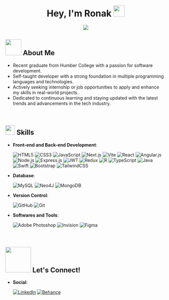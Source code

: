 <h1 align="center"><b>Hey, I'm Ronak <img src="https://media.giphy.com/media/hvRJCLFzcasrR4ia7z/giphy.gif" width="35"></b></h1>

<p align="center">
  <a href="https://github.com/DenverCoder1/readme-typing-svg"><img src="https://readme-typing-svg.herokuapp.com?font=Time+New+Roman&color=cyan&size=25&center=true&vCenter=true&width=600&height=100&lines=Hello+,+Namaste..&hearts;++;Self-taught+Developer;Humber+Student;Active+Learner;Love+to+learn+new+stuffs..<3"></a>
</p>
	
## <img src="https://user-images.githubusercontent.com/11982391/223627589-fb9959db-7bb5-4173-b15b-b23e445687e8.gif" width="50"> About Me

- Recent graduate from Humber College with a passion for software development.
- Self-taught developer with a strong foundation in multiple programming languages and technologies.
- Actively seeking internship or job opportunities to apply and enhance my skills in real-world projects.
- Dedicated to continuous learning and staying updated with the latest trends and advancements in the tech industry.

<br>

## <img src="https://user-images.githubusercontent.com/11982391/223628233-c7ff1b07-2aa7-4087-afeb-a7280019675d.gif" width="30"> Skills

<p align="center">

- **Front-end and Back-end Development**:

   ![HTML5](https://img.shields.io/badge/HTML5-%23E34F26.svg?style=for-the-badge&logo=html5&logoColor=white)
   ![CSS3](https://img.shields.io/badge/CSS-%231572B6.svg?style=for-the-badge&logo=css3&logoColor=white)
   ![JavaScript](https://img.shields.io/badge/JavaScript-%23F7DF1E.svg?style=for-the-badge&logo=javascript&logoColor=black)
   ![Next.js](https://img.shields.io/badge/Next-black?style=for-the-badge&logo=next.js&logoColor=white)
   ![Vite](https://img.shields.io/badge/Vite-%23646CFF.svg?style=for-the-badge&logo=vite&logoColor=white)
   ![React](https://img.shields.io/badge/React-20232A?style=for-the-badge&logo=react&logoColor=61DAFB)
   ![Angular.js](https://img.shields.io/badge/Angular.js-%23E23237.svg?style=for-the-badge&logo=angularjs&logoColor=white)
   ![Node.js](https://img.shields.io/badge/Node.js-6DA55F?style=for-the-badge&logo=node.js&logoColor=white)
   ![Express.js](https://img.shields.io/badge/Express.js-%23404d59.svg?style=for-the-badge&logo=express&logoColor=%2361DAFB)
   ![JWT](https://img.shields.io/badge/JWT-black?style=for-the-badge&logo=JSON%20web%20tokens)
   ![Redux](https://img.shields.io/badge/Redux-%23593d88.svg?style=for-the-badge&logo=redux&logoColor=white)
   ![R](https://img.shields.io/badge/R-%23276DC3.svg?style=for-the-badge&logo=r&logoColor=white)
   ![TypeScript](https://img.shields.io/badge/TypeScript-%23007ACC.svg?style=for-the-badge&logo=typescript&logoColor=white)
   ![Java](https://img.shields.io/badge/Java-%23ED8B00.svg?style=for-the-badge&logo=java&logoColor=white)
   ![Swift](https://img.shields.io/badge/Swift-F54A2A?style=for-the-badge&logo=swift&logoColor=white)
   ![Bootstrap](https://img.shields.io/badge/Bootstrap-%23563D7C.svg?style=for-the-badge&logo=bootstrap&logoColor=white)
   ![TailwindCSS](https://img.shields.io/badge/TailwindCSS-%2338B2AC.svg?style=for-the-badge&logo=tailwind-css&logoColor=white)

- **Database**:
  
  ![MySQL](https://img.shields.io/badge/MySQL-%2300f.svg?style=for-the-badge&logo=mysql&logoColor=white)
  ![Neo4J](https://img.shields.io/badge/Neo4j-008CC1?style=for-the-badge&logo=neo4j&logoColor=white)
  ![MongoDB](https://img.shields.io/badge/MongoDB-%234ea94b.svg?style=for-the-badge&logo=mongodb&logoColor=white)
    

- **Version Control**:

    ![GitHub](https://img.shields.io/badge/GitHub-%23121011.svg?style=for-the-badge&logo=github&logoColor=white)
    ![Git](https://img.shields.io/badge/Git-%23F05033.svg?style=for-the-badge&logo=git&logoColor=white)

- **Softwares and Tools**:
  
    ![Adobe Photoshop](https://img.shields.io/badge/Adobe%20Photoshop-%2331A8FF.svg?style=for-the-badge&logo=adobe%20photoshop&logoColor=white)
    ![Invision](https://img.shields.io/badge/Invision-FF3366?style=for-the-badge&logo=invision&logoColor=white)
    ![Figma](https://img.shields.io/badge/Figma-%23F24E1E.svg?style=for-the-badge&logo=figma&logoColor=white)

<br>

</p>

## <img src="https://user-images.githubusercontent.com/11982391/223627638-2b07db93-8cc5-4269-8881-930f054e28a1.gif" width="80"> Let's Connect!

- **Social**:

   [![LinkedIn](https://img.shields.io/badge/LinkedIn-%230077B5.svg?style=for-the-badge&logo=linkedin&logoColor=white)](https://linkedin.com/in/ronak-mangroliya-1b71b6163/)
   [![Behance](https://img.shields.io/badge/Behance-1769ff?style=for-the-badge&logo=behance&logoColor=white)](https://behance.net/ronakmangroliya)
